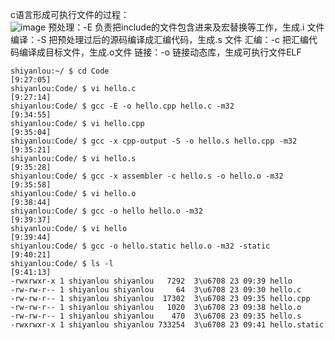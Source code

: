 c语言形成可执行文件的过程：  
![image](https://user-images.githubusercontent.com/20179983/130347584-3aed32a9-0c88-4eee-a760-02410a7605c6.png)
预处理：-E
负责把include的文件包含进来及宏替换等工作，生成.i 文件
编译：-S
把预处理过后的源码编译成汇编代码，生成.s 文件
汇编：-c
把汇编代码编译成目标文件，生成.o文件
链接：-o
链接动态库，生成可执行文件ELF

    shiyanlou:~/ $ cd Code                                                [9:27:05]
    shiyanlou:Code/ $ vi hello.c                                          [9:27:14]
    shiyanlou:Code/ $ gcc -E -o hello.cpp hello.c -m32                    [9:34:55]
    shiyanlou:Code/ $ vi hello.cpp                                        [9:35:04]
    shiyanlou:Code/ $ gcc -x cpp-output -S -o hello.s hello.cpp -m32      [9:35:21]
    shiyanlou:Code/ $ vi hello.s                                          [9:35:28]
    shiyanlou:Code/ $ gcc -x assembler -c hello.s -o hello.o -m32         [9:35:58]
    shiyanlou:Code/ $ vi hello.o                                          [9:38:44]
    shiyanlou:Code/ $ gcc -o hello hello.o -m32                           [9:39:37]
    shiyanlou:Code/ $ vi hello                                            [9:39:44]
    shiyanlou:Code/ $ gcc -o hello.static hello.o -m32 -static            [9:40:21]
    shiyanlou:Code/ $ ls -l                                               [9:41:13]
    -rwxrwxr-x 1 shiyanlou shiyanlou   7292  3\u6708 23 09:39 hello
    -rw-rw-r-- 1 shiyanlou shiyanlou     64  3\u6708 23 09:30 hello.c
    -rw-rw-r-- 1 shiyanlou shiyanlou  17302  3\u6708 23 09:35 hello.cpp
    -rw-rw-r-- 1 shiyanlou shiyanlou   1020  3\u6708 23 09:38 hello.o
    -rw-rw-r-- 1 shiyanlou shiyanlou    470  3\u6708 23 09:35 hello.s
    -rwxrwxr-x 1 shiyanlou shiyanlou 733254  3\u6708 23 09:41 hello.static
    

